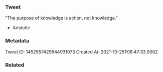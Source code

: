 ### Tweet
"The purpose of knowledge is action, not knowledge." 

- Aristotle

### Metadata
Tweet ID: 1452557429644931073
Created At: 2021-10-25T08:47:33.000Z

### Related

